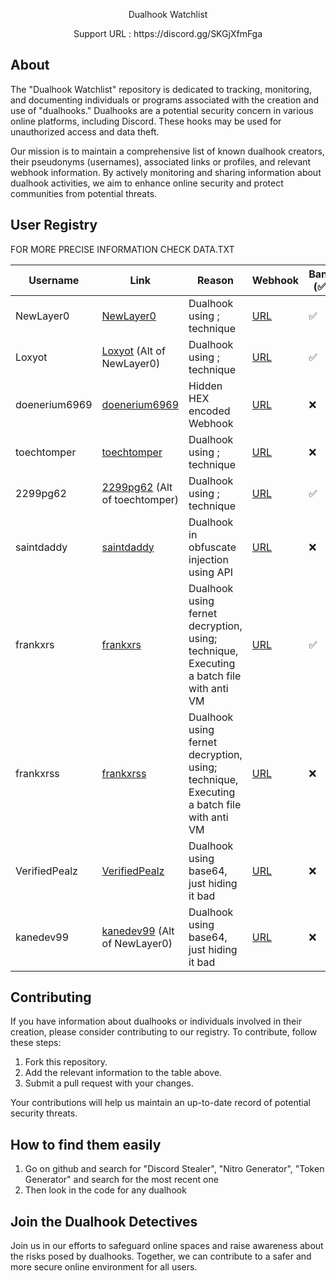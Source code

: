 
<p align="center">
  Dualhook Watchlist
</p>

<p align="center">
  Support URL : https://discord.gg/SKGjXfmFga
</p>

## About

The "Dualhook Watchlist" repository is dedicated to tracking, monitoring, and documenting individuals or programs associated with the creation and use of "dualhooks." Dualhooks are a potential security concern in various online platforms, including Discord. These hooks may be used for unauthorized access and data theft.

Our mission is to maintain a comprehensive list of known dualhook creators, their pseudonyms (usernames), associated links or profiles, and relevant webhook information. By actively monitoring and sharing information about dualhook activities, we aim to enhance online security and protect communities from potential threats.

## User Registry

FOR MORE PRECISE INFORMATION CHECK DATA.TXT

| Username         | Link                                             | Reason                                                  | Webhook                                                   | Banned (✅/❌)                    | Repository dualhooked 
|--------------------------------------------------------------------|----------------------------------------------------------|-----------------------------------------------------------|-----------------------------------|-------------|-------------
| NewLayer0        | [NewLayer0](https://github.com/NewLayer0)       | Dualhook using ; technique                               | [URL](https://discord.com/api/webhooks/1159928393127710720/ChcWfMhVZdOeQQqU3IhNswVlalSMF_Eiat6_FTiXRB8wlzpLyuXeEMrTe253grQNPjQn)|✅|12
| Loxyot        | [Loxyot](https://github.com/Loxyot) (Alt of NewLayer0)       | Dualhook using ; technique                               | [URL](https://discord.com/api/webhooks/1160589482437922817/_xYWS8YDhXPSkRhZGxBIfsw074h83xRj9i7Td1lyq6VGsXZSDhf7XksDv4wQ2EnEtuki)|✅|14
|doenerium6969|[doenerium6969](https://github.com/doenerium6969)|Hidden HEX encoded Webhook| [URL](https://discord.com/api/webhooks/1158529324488593438/3PgdY7-YMVzYLynTCR7glb00plYwRdayl9MssT8nCyZTJaqP0WwQok1ClNIsQ6L7F_JI)|❌|1
|toechtomper|[toechtomper](https://github.com/toechtomper)|Dualhook using ; technique | [URL](https://bananasquad.ru/paste)|❌|1
|2299pg62|[2299pg62](https://github.com/2299pg62) (Alt of toechtomper) |Dualhook using ; technique | [URL](https://bananasquad.ru/paste)|✅|1
|saintdaddy|[saintdaddy](https://github.com/saintdaddy)|Dualhook in obfuscate injection using API| [URL](https://adventurous-gold-leopard.cyclic.app/)|❌|1
|frankxrs|[frankxrs](https://github.com/frankxrs)|Dualhook using fernet decryption, using; technique, Executing a batch file with anti VM | [URL](https://textbin.net/raw/gr2vzmwcvt)|✅|2
|frankxrss|[frankxrss](https://github.com/frankxrss)|Dualhook using fernet decryption, using; technique, Executing a batch file with anti VM | [URL](https://textbin.net/raw/gr2vzmwcvt)|❌|2
|VerifiedPealz|[VerifiedPealz](https://github.com/VerifiedPealz)|Dualhook using base64, just hiding it bad | [URL](https://discord.com/api/webhooks/1138581253428350976/2oVBi1QHERwOlrjKQG0l_rwOVCAJ2qimz7RxZc3ke01D3l6qM6dj_BKWyTwloFWBVf2d)|❌|1
|kanedev99|[kanedev99](https://github.com/kanedev99) (Alt of NewLayer0) |Dualhook using base64, just hiding it bad | [URL](https://discord.com/api/webhooks/1166685829456998500/3DLHX8-m5K9u_uQougTL3R9p5q1OzaT0oWsYEJt7TQdl8lFAKfWQ5kg2heAg8_AK9_LP)|❌|12


## Contributing

If you have information about dualhooks or individuals involved in their creation, please consider contributing to our registry. To contribute, follow these steps:

1. Fork this repository.
2. Add the relevant information to the table above.
3. Submit a pull request with your changes.

Your contributions will help us maintain an up-to-date record of potential security threats.

## How to find them easily

1. Go on github and search for "Discord Stealer", "Nitro Generator", "Token Generator" and search for the most recent one
2. Then look in the code for any dualhook
   
## Join the Dualhook Detectives

Join us in our efforts to safeguard online spaces and raise awareness about the risks posed by dualhooks. Together, we can contribute to a safer and more secure online environment for all users.

